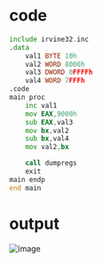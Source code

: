 # code
``` asm
include irvine32.inc
.data
	val1 BYTE 10h
	val2 WORD 8000h
	val3 DWORD 0FFFFh
	val4 WORD 7FFFh
.code
main proc
	inc val1
	mov EAX,9000h
	sub EAX,val3
	mov bx,val2
	sub bx,val4
	mov val2,bx

	call dumpregs
	exit
main endp
end main 
```
# output
![image](https://github.com/user-attachments/assets/5fc06d4d-0711-447c-9b18-914ed4505dd9)
